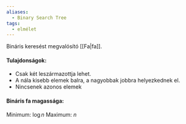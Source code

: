 ```yaml
---
aliases:
  - Binary Search Tree
tags:
  - elmélet
---
```

Bináris keresést megvalósító [[Fa|fa]].
#### Tulajdonságok:
- Csak két leszármazottja lehet.
- A nála kisebb elemek balra, a nagyobbak jobbra helyezkednek el.
- Nincsenek azonos elemek
#### Bináris fa magassága:
Minimum: $\log n$
Maximum: $n$